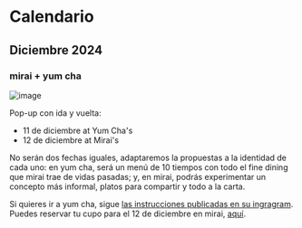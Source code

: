 # Calendario

## Diciembre 2024

### mirai + yum cha

![image](/assets/pop-up-yumcha-12-2024.png)

Pop-up con ida y vuelta:

- 11 de diciembre at Yum Cha's
- 12 de diciembre at Mirai's

No serán dos fechas iguales, adaptaremos la propuestas a la identidad de cada uno: en yum cha, será un menú de 10 tiempos con todo el fine dining que mirai trae de vidas pasadas; y, en mirai, podrás experimentar un concepto más informal, platos para compartir y todo a la carta.

Si quieres ir a yum cha, sigue [las instrucciones publicadas en su ingragram](https://www.instagram.com/p/DC7dX2sufnu/). Puedes reservar tu cupo para el 12 de diciembre en mirai, [aquí](https://tienda.miraifoodlab.cl/product/yum-cha-mirai-pop-up).
